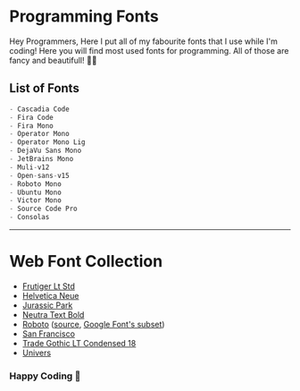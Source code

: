 # **Programming Fonts**

Hey Programmers,
Here I put all of my fabourite fonts that I use while I'm coding! Here you will find most used fonts for programming. All of those are fancy and beautifull! 🎉🔥


## **List of Fonts**

```javascript
- Cascadia Code
- Fira Code
- Fira Mono
- Operator Mono
- Operator Mono Lig
- DejaVu Sans Mono
- JetBrains Mono
- Muli-v12
- Open-sans-v15
- Roboto Mono
- Ubuntu Mono
- Victor Mono
- Source Code Pro
- Consolas
```
-----
# Web Font Collection

* [Frutiger Lt Std](https://github.com/AllThingsSmitty/fonts/tree/master/FrutigerLtStd)
* [Helvetica Neue](https://github.com/AllThingsSmitty/fonts/tree/master/HelveticaNeue)
* [Jurassic Park](https://github.com/AllThingsSmitty/fonts/tree/master/JurassicPark)
* [Neutra Text Bold](https://github.com/AllThingsSmitty/fonts/tree/master/NeutraTextBold)
* [Roboto](https://github.com/AllThingsSmitty/fonts/tree/master/Roboto) ([source](), [Google Font's subset](https://fonts.google.com/specimen/Roboto))
* [San Francisco](https://github.com/AllThingsSmitty/fonts/tree/master/SanFrancisco)
* [Trade Gothic LT Condensed 18](https://github.com/AllThingsSmitty/fonts/tree/master/TradeGothicLtCondensed18)
* [Univers](https://github.com/AllThingsSmitty/fonts/tree/master/Univers)

### Happy Coding 🚀
